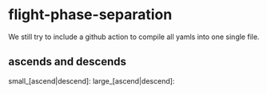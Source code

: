 # flight-phase-separation

We still try to include a github action to compile all yamls into one single file.

## ascends and descends
small_[ascend|descend]: 
large_[ascend|descend]: 

